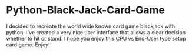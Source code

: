 # Python-Black-Jack-Card-Game
I decided to recreate the world wide known card game blackjack with python. I've created a very nice user interface that allows a clear decision whether to hit or stand. I hope you enjoy this CPU vs End-User type setup card game. Enjoy!
